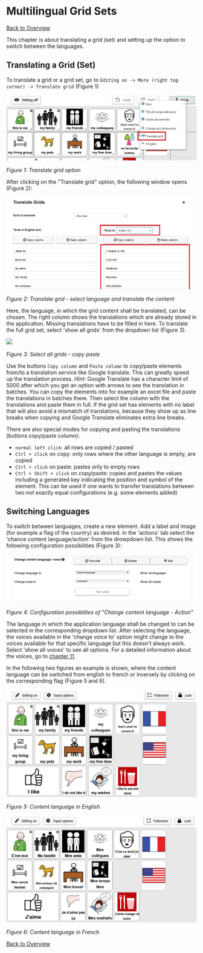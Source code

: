 # Multilingual Grid Sets

[Back to Overview](README.md)

This chapter is about translating a grid (set) and setting up the option to switch between the languages.

## Translating a Grid (Set)

To translate a grid or a grid set, go to `Editing on -> More (right top corner) -> Translate grid` (Figure 1)

![action changecontentEN](./img/translategrid_en.JPG)

*Figure 1: Translate grid option*

After clicking on the "Translate grid" option, the following window opens (Figure 2): 

![action translategrid1](./img/translategrid1_en.JPG)

*Figure 2: Translate grid - select language and translate the content*

Here, the language, in which the grid content shall be translated, can be chosen. The right column shows the translations which are already stored in the application. Missing translations have to be filled in here. To translate the full grid set, select 'show all grids' from the dropdown list (Figure 3).

<div><img src="https://github.com/asterics/AsTeRICS-Grid/assets/2537025/3962002b-c737-4a3f-b55c-116a20197d31" width="650"/></div>

*Figure 3: Select all grids - copy paste*

Use the buttons `Copy column` and `Paste column` to copy/paste elements from/to a translation service like Google translate. This can greatly speed up the translation process. 
*Hint*: Google Translate has a character limit of 5000 after which you get an option with arrows to see the translation in batches. You can copy the elements into for example an excel file and paste the translations in batches there. Then select the column with the translations and paste them in full. If the grid set has elements with no label that will also avoid a mismatch of translations, because they show up as line breaks when copying and Google Translate eliminates extra line breaks.

There are also special modes for copying and pasting the translations (buttons copy/paste column):
- `normal left click`: all rows are copied / pasted
- `Ctrl + click` on copy: only rows where the other language is empty, are copied
- `Ctrl + click` on paste: pastes only to empty rows
- `Ctrl + Shift + click` on copy/paste: copies and pastes the values including a generated key indicating the position and symbol of the element. This can be used if one wants to transfer translations between two not exactly equal configurations (e.g. some elements added)

## Switching Languages

To switch between languages, create a new element. Add a label and image (for example a flag of the country) as desired. In the 'actions' tab select the 'chance content language/action' from the drowpdown list. This shows the following configuration possibilities (Figure 3):

<img src="./img/action_contentlanguage_en.JPG" width="850"/>

*Figure 4: Configuration possibilites of "Change content language - Action"*

The language in which the application language shall be changed to can be selected in the corresponding dropdown list. After selecting the language, the voices available in the 'change voice to' option might change to the voices available for that specific language but this doesn't always work. Select 'show all voices' to see all options. For a detailed information about the voices, go to [chapter 11](11_voices.md).

In the following two figures an example is shown, where the content language can be switched from english to french or inversely by clicking on the corresponding flag (Figure 5 and 6). 

![action changecontentEN](./img/changecontent_en.JPG)

*Figure 5: Content language in English*

![action changecontentEN](./img/changecontent_fr.JPG)

*Figure 6: Content language in French*

[Back to Overview](README.md)